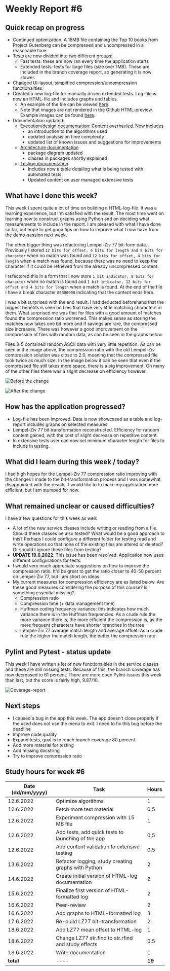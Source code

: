 # Weekly Report #6

## Quick recap on progress
- Continued optimization. A 15MB file containing the Top 10 books from Project Gutenberg can be compressed and uncompressed in a reasonable time. 
- Tests are now divided into two different groups:
  - Fast tests: these are now ran every time the application starts
  - Extended tests: tests for large files (size over 1MB). These are included in the branch coverage report, so generating it is now slower. 
- Changed UI-layout, simplified compression/uncompression functionalities.
- Created a new log-file for manually driven extended tests. Log-file is now an HTML-file and includes graphs and tables.
  - An example of the file can be viewed [here](https://htmlpreview.github.io/?https://github.com/heidi-holappa/tira-labra-2022/blob/master/test-data/compression-log.html). 
  - Note that images are not rendered in the Github HTML-preview. Example images can be found [here](https://github.com/heidi-holappa/tira-labra-2022/tree/master/test-data/images).
- Documentation updated:
  - [Execution/design documentation](execution-documentation.md): Content overhauled. Now includes
    - an introduction to the algorithms used
    - updated analysis on time complexity 
    - updated list of known issues and suggestions for improvements
  - [Architecture documentation](architecture.md)
    - package diagram updated
    - classes in packages shortly explained
  - [Testing documentation](testing-documentation.md)
    - Includes now a table detailing what is being tested with automated tests. 
    - Updated content on user managed extensive tests

## What have I done this week?
This week I spent quite a lot of time on building a HTML-log-file. It was a learning experience, but I'm satisfied with the result. The most time went on learning how to construct graphs using Python and on deciding what measurements to include in the report. I am pleased with what I have done so far, but hope to get good tips on how to improve what I now have from the demo-session next week.  

The other bigger thing was refactoring Lempel-Ziv 77 bit-form data. Previously I stored `12 bits for offset, 4 bits for length and 8 bits for character` when no match was found and `12 bits for offset, 4 bits for length` when a match was found, because there was no need to keep the character if it could be retrieved from the already uncompressed content.  

I refactored this in a form that I now store `1 bit indicator, 8 bits for character` when no match is found and `1 bit indicator, 12 bits for offset and 4 bits for length` when a match is found. At the end of the file I have a break character `00000000` indicating that the content ends here.  

I was a bit surprised with the end result. I had deducted beforehand that the biggest benefits is seen on files that have very little matching characters in them. What surprised me was that for files with a good amount of matches found the compression ratio worsened. This makes sense as storing the matches now takes one bit more and if savings are rare, the compressed size increases. There was however a good improvement on the compression of files with random data, as can be seen in the graphs below.  

Files 3-5 contained random ASCII data with very little repetition. As can be seen in the image above, the compression ratio with the old Lempel-Ziv compression solution was close to 2.0, meaning that the compressed file took twice as much size. In the image below it can be seen that even if the compressed file still takes more space, there is a big improvement. On many of the other files there was a slight decrease on efficiency however.  

![Before the change](images/compression-ratio-before-change.png)

![After the change](images/compression-ration-after-change.png)

## How has the application progressed?
- Log-file has been improved. Data is now showcased as a table and log-report includes graphs on selected measures. 
- Lempel-Ziv 77 bit transformation reconstructed. Efficiency for random content gained, with the cost of slight decrease on repetitive content. 
- In extensive tests user can now set minimum character length for files to include in testing. 

## What did I learn during this week / today?
I had high hopes for the Lempel-Ziv 77 compression ratio improving with the changes I made to the bit-transformation process and I was somewhat disappointed with the results. I would like to to make my application more efficient, but I am stumped for now. 

## What remained unclear or caused difficulties? 
I have a few questions for this week as well:
- A lot of the new service classes include writing or reading from a file. Should these classes be also tested? What would be a good approach to this? Perhaps I could configure a different folder for testing read and write operations so that none of the existing files are altered or deleted? Or should I ignore these files from testing?
- **UPDATE 19.6.2022**: This issue has been resolved. Application now uses different configurations for tests. 
- I would very much appreciate suggestions on how to improve the compression ratio. It'd be great to get the ratio closer to 40-50 percent on Lempel-Ziv 77, but I am short on ideas. 
- My current measures for compression efficiency are as listed below. Are these good measures considering the purpose of this course? Is something essential missing?
  - Compression ratio
  - Compression time (+ data management time)
  - Huffman coding frequency variance: this indicates how much variance there is in the Huffman frequencies. As a crude rule the more variance there is, the more efficient the compression is, as the more frequent characters have shorter branches in the tree
  - Lempel-Ziv 77 average match length and average offset: As a crude rule the higher the match length, the better the compression rate. 


## Pylint and Pytest - status update
This week I have written a lot of new functionalities in the service classes and these are still missing tests. Because of this, the branch coverage has now decreased to 61 percent. There are more open Pylint-issues this week than last, but the score is fairly high, 9.87/10. 

![Coverage-report](images/coverage-report-week-6.png)

## Next steps
- I caused a bug in the app this week. The app doesn't close properly if the used does not use the menu to exit. I need to fix this bug before the deadline
- Improve code quality
- Expand tests, goal is to reach branch coverage 80 percent. 
- Add more material for testing
- Add missing docstring
- Try to improve compression ratio

## Study hours for week #6

| Date (dd/mm/yyyy) |Task | Hours |
| ---- | ---- | ---- |
| 12.6.2022 | Optimize algorithms | 1 |
| 12.6.2022 | Fetch more test material | 0,5 |
| 12.6.2022 | Experiment compression with 15 MB file | 1 |
| 12.6.2022 | Add tests, add quick tests to launching of the app | 0,5 |
| 12.6.2022 | Add content validation to extensive testing | 0,5 |
| 13.6.2022 | Refactor logging, study creating graphs with Python | 2 |
| 14.6.2022 | Create initial version of HTML-log documentation | 2 |
| 15.6.2022 | Finalize first version of HTML-formatted log | 2 |
| 16.6.2022 | Peer-review | 2 |
| 16.6.2022 | Add graphs to HTML-formatted log | 3 |
| 17.6.2022 | Re-build LZ77 bit-transformation | 2 |
| 18.6.2022 | Add LZ77 mean offset to HTML-log | 1 |
| 18.6.2022 | Change LZ77 str.find to str.rfind and study effects | 0.5 |
| 18.6.2022 | Write documentation | 1 |
| **total**| ---- | **19** |
